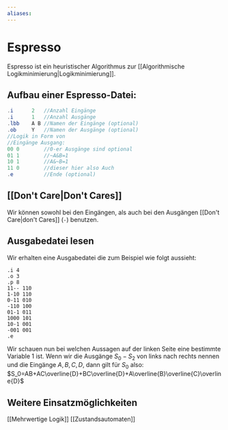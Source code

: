 ```yaml
---
aliases: 
---
```

# Espresso
Espresso ist ein heuristischer Algorithmus zur [[Algorithmische Logikminimierung|Logikminimierung]].
## Aufbau einer Espresso-Datei:
```Java
.i		2	//Anzahl Eingänge
.i		1	//Anzahl Ausgänge
.lbb	A B	//Namen der Eingänge (optional)
.ob		Y	//Namen der Ausgänge (optional)
//Logik in Form von
//Eingänge Ausgang:
00 0		//0-er Ausgänge sind optional
01 1		//~A&B=1
10 1		//A&~B=1
11 0		//dieser hier also Auch
.e			//Ende (optional)
```
## [[Don't Care|Don't Cares]]
Wir können sowohl bei den Eingängen, als auch bei den Ausgängen [[Don't Care|don't Cares]] (`-`) benutzen.
## Ausgabedatei lesen
Wir erhalten eine Ausgabedatei die zum Beispiel wie folgt aussieht:
```
.i 4
.o 3
.p 8
11-- 110
1-10 110
0-11 010
-110 100
01-1 011
1000 101
10-1 001
-001 001
.e
```
Wir schauen nun bei welchen Aussagen auf der linken Seite eine bestimmte Variable 1 ist.
Wenn wir die Ausgänge $S_0-S_2$ von links nach rechts nennen und die Eingänge $A,B,C,D$, dann gilt für $S_0$ also:
$S_0=AB+AC\overline{D}+BC\overline{D}+A\overline{B}\overline{C}\overline{D}$
## Weitere Einsatzmöglichkeiten
[[Mehrwertige Logik]]
[[Zustandsautomaten]]